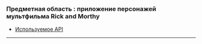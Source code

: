 ### Предметная область : приложение персонажей мультфильма Rick and Morthy

- [Используемое API](https://rickandmortyapi.com/)

---
